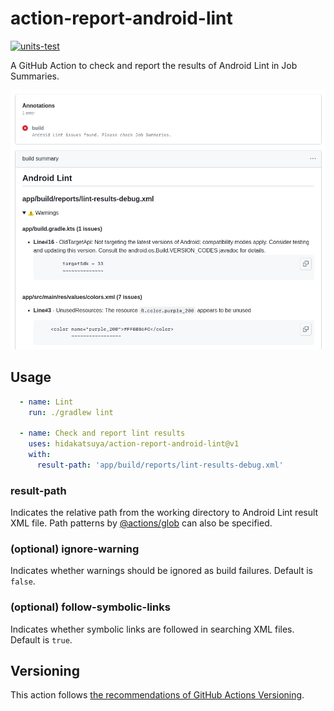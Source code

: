 # action-report-android-lint

[![units-test](https://github.com/hidakatsuya/action-report-android-lint/actions/workflows/test.yml/badge.svg?branch=main)](https://github.com/hidakatsuya/action-report-android-lint/actions/workflows/test.yml)

A GitHub Action to check and report the results of Android Lint in Job Summaries.

![build summary](./doc/sample-build-summary.png)

## Usage

```yaml
  - name: Lint
    run: ./gradlew lint

  - name: Check and report lint results
    uses: hidakatsuya/action-report-android-lint@v1
    with:
      result-path: 'app/build/reports/lint-results-debug.xml'
```

### result-path

Indicates the relative path from the working directory to Android Lint result XML file.
Path patterns by [@actions/glob](https://www.npmjs.com/package/@actions/glob) can also be specified.

### (optional) ignore-warning

Indicates whether warnings should be ignored as build failures. Default is `false`.

### (optional) follow-symbolic-links

Indicates whether symbolic links are followed in searching XML files. Default is `true`.

## Versioning

This action follows [the recommendations of GitHub Actions Versioning](https://github.com/actions/toolkit/blob/master/docs/action-versioning.md).
